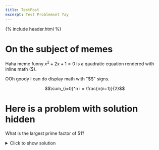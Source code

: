 ```yaml
---
title: TestPost
excerpt: Test Problemset Yay
---
```

{% include header.html %}

# On the subject of memes
Haha meme funny $x^2+2x+1=0$ is a qaudratic equation rendered with inline math ($). 

OOh goody I can do display math with "$$" signs.

$$\sum_{i=0}^n i = \frac{n(n+1)}{2}$$


# Here is a problem with solution hidden

What is the largest prime factor of 51?
<details>
  <summary>Click to show solution</summary>
  
  > Answer: 17   
  
  
  Let's use trial and error to see which numbers are factors of 51   
  
  It's odd so we only need to try odd numbers:   
     * 1 is a factor: $51 = 1 \times 51$   
     * 3 is a factor: $51 = 3 \times 17$   
     * 5 is not a factor   
     * 7 is not a factor   
     * 9 is not a factor   
     
  And $9^2$ is already larger than 51, so we don't need to try any more.   
  The largest prime factor we found was 17.
  
</details>
